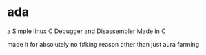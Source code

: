 # ada

a Simple linux C Debugger and Disassembler Made in C

made it for absolutely no f#king reason other than just aura farming
